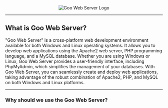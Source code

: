 <div align="center">
  <img src="https://github.com/nisayrdglll/denemee/assets/115365248/17d980b2-b2ad-49b9-84d3-133ffaf6c0d1" alt="Goo Web Server Logo">
  <hr>
</div>
<h2>What is Goo Web Server? </h2>
<p>
  "Goo Web Server" is a cross-platform web development environment available for both Windows and Linux operating systems. It allows you to develop web applications using the Apache2 web server, PHP programming language, and a MySQL database. Whether you are using Windows or Linux, Goo Web Server provides a user-friendly interface, including PhpMyAdmin, which simplifies the management of your databases. With Goo Web Server, you can seamlessly create and deploy web applications, taking advantage of the robust combination of Apache2, PHP, and MySQL on both Windows and Linux platforms.
</p>

<hr>
<div>
  <h3>Why should we use the Goo Web Server?</h3>
</div>

